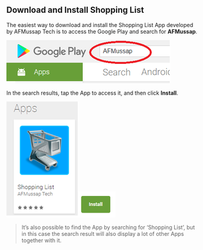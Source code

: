 ## Download and Install Shopping List

The easiest way to download and install the Shopping List App developed by AFMussap Tech is to access the Google Play and search for **AFMussap**.

![](/images/google-play-search.png)

In the search results, tap the App to access it, and then click **Install**.

![](/images/Tap-App.png)![](/images/Install.png)

> It’s also possible to find the App by searching for ‘Shopping List’, but in this case the search result will also display a lot of other Apps together with it.
